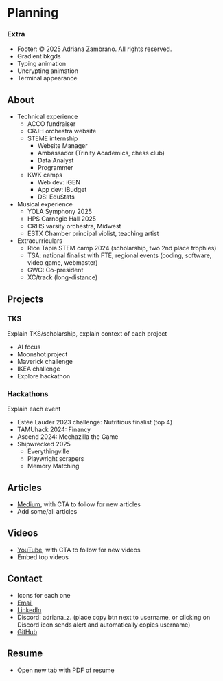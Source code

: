 # Planning

### Extra
- Footer: &copy; 2025 Adriana Zambrano. All rights reserved.
- Gradient bkgds
- Typing animation
- Uncrypting animation
- Terminal appearance

## About
- Technical experience
    - ACCO fundraiser
    - CRJH orchestra website
    - STEME internship
        - Website Manager
        - Ambassador (Trinity Academics, chess club)
        - Data Analyst
        - Programmer
    - KWK camps
        - Web dev: iGEN
        - App dev: iBudget
        - DS: EduStats
- Musical experience
    - YOLA Symphony 2025
    - HPS Carnegie Hall 2025
    - CRHS varsity orchestra, Midwest
    - ESTX Chamber principal violist, teaching artist
- Extracurriculars
    - Rice Tapia STEM camp 2024 (scholarship, two 2nd place trophies)
    - TSA: national finalist with FTE, regional events (coding, software, video game, webmaster)
    - GWC: Co-president
    - XC/track (long-distance)

## Projects

### TKS
Explain TKS/scholarship, explain context of each project
- AI focus
- Moonshot project
- Maverick challenge
- IKEA challenge
- Explore hackathon

### Hackathons
Explain each event
- Estée Lauder 2023 challenge: Nutritious finalist (top 4)
- TAMUhack 2024: Financy
- Ascend 2024: Mechazilla the Game
- Shipwrecked 2025
    - Everythingville
    - Playwright scrapers
    - Memory Matching

## Articles
- [Medium](https://medium.com/@aszm), with CTA to follow for new articles
- Add some/all articles

## Videos
- [YouTube](https://www.youtube.com/@aszm), with CTA to follow for new videos
- Embed top videos

## Contact
- Icons for each one
- [Email](mailto:adrianasofia.zambrano@gmail.com)
- [LinkedIn](https://www.linkedin.com/in/adrianazambrano2009)
- Discord: adriana_z. (place copy btn next to username, or clicking on Discord icon sends alert and automatically copies username)
- [GitHub](https://github.com/aszm101)

## Resume
- Open new tab with PDF of resume